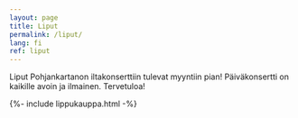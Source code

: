 ```yaml
---
layout: page
title: Liput
permalink: /liput/
lang: fi
ref: liput
---
```

Liput Pohjankartanon iltakonserttiin tulevat myyntiin pian! Päiväkonsertti on kaikille avoin ja ilmainen. Tervetuloa!

{%- include lippukauppa.html -%}